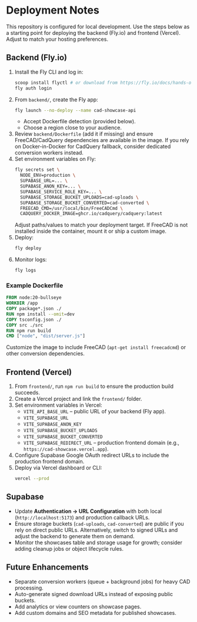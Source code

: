 ﻿# Deployment Notes

This repository is configured for local development. Use the steps below as a starting point for deploying the backend (Fly.io) and frontend (Vercel). Adjust to match your hosting preferences.

## Backend (Fly.io)

1. Install the Fly CLI and log in:
   ```bash
   scoop install flyctl # or download from https://fly.io/docs/hands-on/install-flyctl/
   fly auth login
   ```
2. From `backend/`, create the Fly app:
   ```bash
   fly launch --no-deploy --name cad-showcase-api
   ```
   - Accept Dockerfile detection (provided below).
   - Choose a region close to your audience.
3. Review `backend/Dockerfile` (add it if missing) and ensure FreeCAD/CadQuery dependencies are available in the image. If you rely on Docker-in-Docker for CadQuery fallback, consider dedicated conversion workers instead.
4. Set environment variables on Fly:
   ```bash
   fly secrets set \
     NODE_ENV=production \
     SUPABASE_URL=... \
     SUPABASE_ANON_KEY=... \
     SUPABASE_SERVICE_ROLE_KEY=... \
     SUPABASE_STORAGE_BUCKET_UPLOADS=cad-uploads \
     SUPABASE_STORAGE_BUCKET_CONVERTED=cad-converted \
     FREECAD_CMD=/usr/local/bin/FreeCADCmd \
     CADQUERY_DOCKER_IMAGE=ghcr.io/cadquery/cadquery:latest
   ```
   Adjust paths/values to match your deployment target. If FreeCAD is not installed inside the container, mount it or ship a custom image.
5. Deploy:
   ```bash
   fly deploy
   ```
6. Monitor logs:
   ```bash
   fly logs
   ```

### Example Dockerfile

```dockerfile
FROM node:20-bullseye
WORKDIR /app
COPY package*.json ./
RUN npm install --omit=dev
COPY tsconfig.json ./
COPY src ./src
RUN npm run build
CMD ["node", "dist/server.js"]
```
Customize the image to include FreeCAD (`apt-get install freecadcmd`) or other conversion dependencies.

## Frontend (Vercel)

1. From `frontend/`, run `npm run build` to ensure the production build succeeds.
2. Create a Vercel project and link the `frontend/` folder.
3. Set environment variables in Vercel:
   - `VITE_API_BASE_URL` – public URL of your backend (Fly app).
   - `VITE_SUPABASE_URL`
   - `VITE_SUPABASE_ANON_KEY`
   - `VITE_SUPABASE_BUCKET_UPLOADS`
   - `VITE_SUPABASE_BUCKET_CONVERTED`
   - `VITE_SUPABASE_REDIRECT_URL` – production frontend domain (e.g., `https://cad-showcase.vercel.app`).
4. Configure Supabase Google OAuth redirect URLs to include the production frontend domain.
5. Deploy via Vercel dashboard or CLI:
   ```bash
   vercel --prod
   ```

## Supabase

- Update **Authentication → URL Configuration** with both local (`http://localhost:5173`) and production callback URLs.
- Ensure storage buckets (`cad-uploads`, `cad-converted`) are public if you rely on direct public URLs. Alternatively, switch to signed URLs and adjust the backend to generate them on demand.
- Monitor the showcases table and storage usage for growth; consider adding cleanup jobs or object lifecycle rules.

## Future Enhancements

- Separate conversion workers (queue + background jobs) for heavy CAD processing.
- Auto-generate signed download URLs instead of exposing public buckets.
- Add analytics or view counters on showcase pages.
- Add custom domains and SEO metadata for published showcases.
